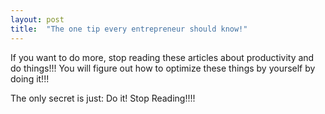 ```yaml
---
layout: post
title:  "The one tip every entrepreneur should know!"
---
```

If you want to do more, stop reading these articles about productivity and do things!!!
You will figure out how to optimize these things by yourself by doing it!!!

The only secret is just: Do it! Stop Reading!!!!
